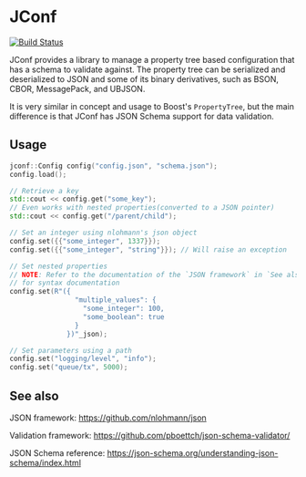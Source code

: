 # JConf

[![Build Status](https://api.travis-ci.org/yossizap/jconf.svg?branch=master)](https://api.travis-ci.org/yossizap/jconf)

JConf provides a library to manage a property tree based configuration that has a schema to
validate against. The property tree can be serialized and deserialized to JSON and some of
its binary derivatives, such as BSON, CBOR, MessagePack, and UBJSON.

It is very similar in concept and usage to Boost's `PropertyTree`, but the main difference 
is that JConf has JSON Schema support for data validation.

## Usage
```cpp
jconf::Config config("config.json", "schema.json");
config.load();

// Retrieve a key
std::cout << config.get("some_key");
// Even works with nested properties(converted to a JSON pointer)
std::cout << config.get("/parent/child");

// Set an integer using nlohmann's json object
config.set({{"some_integer", 1337}});
config.set({{"some_integer", "string"}}); // Will raise an exception

// Set nested properties
// NOTE: Refer to the documentation of the `JSON framework` in `See also`
// for syntax documentation
config.set(R"({
                "multiple_values": {
                  "some_integer": 100,
                  "some_boolean": true
                }
              })"_json);

// Set parameters using a path
config.set("logging/level", "info");
config.set("queue/tx", 5000);
```

## See also
JSON framework:
https://github.com/nlohmann/json

Validation framework:
https://github.com/pboettch/json-schema-validator/

JSON Schema reference:
https://json-schema.org/understanding-json-schema/index.html
